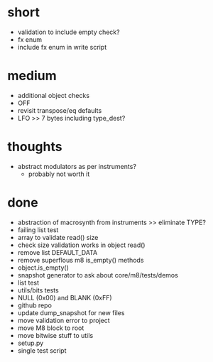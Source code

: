 # short

- validation to include empty check?
- fx enum
- include fx enum in write script

# medium

- additional object checks
- OFF
- revisit transpose/eq defaults
- LFO >> 7 bytes including type_dest?

# thoughts

- abstract modulators as per instruments?
  - probably not worth it

# done

- abstraction of macrosynth from instruments >> eliminate TYPE?
- failing list test
- array to validate read() size
- check size validation works in object read()
- remove list DEFAULT_DATA
- remove superflous m8 is_empty() methods
- object.is_empty()
- snapshot generator to ask about core/m8/tests/demos
- list test
- utils/bits tests
- NULL (0x00) and BLANK (0xFF)
- github repo
- update dump_snapshot for new files
- move validation error to project
- move M8 block to root
- move bitwise stuff to utils
- setup.py
- single test script

